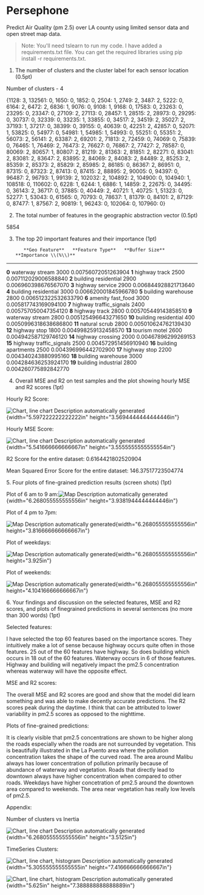 # Persephone
Predict Air Quality (pm 2.5) over LA county using limited sensor data and open street map data.

> Note: You'll need tslearn to run my code. I have added a
> requirements.txt file. You can get the required libraries using pip
> install -r requirements.txt.

1.  The number of clusters and the cluster label for each sensor
    location (0.5pt)

Number of clusters - 4

{1128: 3, 132561: 0, 1650: 0, 1852: 0, 2504: 1, 2749: 2, 3487: 2, 5222:
0, 6164: 2, 6472: 2, 6836: 1, 9076: 0, 9108: 1, 9168: 0, 17583: 0,
23263: 0, 23295: 0, 23347: 0, 27109: 2, 27113: 0, 28457: 1, 28515: 2,
28973: 0, 29295: 0, 30737: 0, 32339: 0, 33235: 1, 33855: 0, 34517: 2,
34519: 2, 35027: 2, 37193: 1, 37217: 0, 38399: 0, 39155: 0, 40639: 0,
42251: 2, 42857: 0, 52071: 1, 53825: 0, 54977: 0, 54981: 1, 54985: 1,
54993: 0, 55251: 0, 55351: 2, 56073: 2, 56141: 2, 63387: 2, 69201: 2,
71813: 2, 72459: 0, 74069: 0, 75839: 0, 76465: 1, 76469: 2, 76473: 2,
76627: 0, 76867: 2, 77427: 2, 78587: 0, 80069: 2, 80657: 1, 80807: 2,
81219: 2, 81363: 2, 81851: 2, 82271: 0, 83041: 2, 83081: 2, 83647: 2,
83895: 2, 84069: 2, 84083: 2, 84489: 2, 85253: 2, 85359: 2, 85373: 2,
85829: 2, 85985: 2, 86185: 0, 86367: 2, 86951: 0, 87315: 0, 87323: 2,
87413: 0, 87415: 2, 88895: 2, 90005: 0, 94397: 0, 96487: 2, 96793: 1,
99139: 2, 102032: 2, 104892: 2, 104900: 0, 104940: 1, 108518: 0, 110602:
0, 6228: 1, 6244: 1, 6886: 1, 14859: 2, 22675: 0, 34495: 0, 36143: 2,
36717: 0, 37885: 0, 40449: 2, 40721: 1, 40725: 1, 51323: 0, 52277: 1,
53043: 0, 61565: 0, 70793: 0, 78637: 1, 81379: 0, 84101: 2, 87129: 0,
87477: 1, 87567: 2, 90819: 1, 96243: 0, 102064: 0, 107960: 0}

2.  The total number of features in the geographic abstraction vector
    (0.5pt)

5854

3.  The top 20 important features and their importance (1pt)

           **Geo Feature**   **Feature Type**   **Buffer Size**   **Importance \\(%\\)**
  -------- ----------------- ------------------ ----------------- ------------------------
  **0**    waterway          stream             3000              0.00756072051263904
  **1**    highway           track              2500              0.007112029006588840
  **2**    building          residential        2900              0.006960398676567070
  **3**    highway           service            2900              0.006844928821713640
  **4**    building          residential        3000              0.006620001845966780
  **5**    building          warehouse          2800              0.006512322532633790
  **6**    amenity           fast_food          3000              0.005817743169094100
  **7**    highway           traffic_signals    2400              0.005757050047354120
  **8**    highway           track              2800              0.005705449143858510
  **9**    waterway          stream             2800              0.005125496643271650
  **10**   building          residential        400               0.0050996318638686800
  **11**   natural           scrub              2800              0.005010624762139430
  **12**   highway           stop               1800              0.004998259132458570
  **13**   tourism           motel              2600              0.004942587129746120
  **14**   highway           crossing           2000              0.00467896299269153
  **15**   highway           traffic_signals    2500              0.004572951456910940
  **16**   building          apartments         2500              0.004396996442702900
  **17**   highway           stop               2200              0.004340243880995160
  **18**   building          warehouse          3000              0.004284636253924170
  **19**   building          industrial         2800              0.004260775892842770

4.  Overall MSE and R2 on test samples and the plot showing hourly MSE
    and R2 scores (1pt)

Hourly R2 Score:

![Chart, line chart Description automatically
generated](media/image1.png){width="5.597222222222222in"
height="3.5694444444444446in"}

Hourly MSE Score:

![Chart, line chart Description automatically
generated](media/image2.png){width="5.541666666666667in"
height="3.5555555555555554in"}

R2 Score for the entire dataset: 0.6164421802520904

Mean Squared Error Score for the entire dataset: 146.37517723504774

5\. Four plots of fine-grained prediction results (screen shots) (1pt)

Plot of 6 am to 9 am:![Map Description automatically
generated](media/image3.png){width="6.268055555555556in"
height="3.9381944444444446in"}

Plot of 4 pm to 7pm:

![Map Description automatically
generated](media/image4.png){width="6.268055555555556in"
height="3.816666666666667in"}

Plot of weekdays:

![Map Description automatically
generated](media/image5.png){width="6.268055555555556in"
height="3.925in"}

Plot of weekends:

![Map Description automatically
generated](media/image6.png){width="6.268055555555556in"
height="4.104166666666667in"}

6\. Your findings and discussion on the selected features, MSE and R2
scores, and plots of finegrained predictions in several sentences (no
more than 300 words) (1pt)

Selected features:

I have selected the top 60 features based on the importance scores. They
intuitively make a lot of sense because highway occurs quite often in
those features. 25 out of the 60 features have highway. So does building
which occurs in 18 out of the 60 features. Waterway occurs in 6 of those
features. Highway and building will negatively impact the pm2.5
concentration whereas waterway will have the opposite effect.

MSE and R2 scores:

The overall MSE and R2 scores are good and show that the model did learn
something and was able to make decently accurate predictions. The R2
scores peak during the daytime. I think that can be attributed to lower
variability in pm2.5 scores as opposed to the nighttime.

Plots of fine-grained predictions:

It is clearly visible that pm2.5 concentrations are shown to be higher
along the roads especially when the roads are not surrounded by
vegetation. This is beautifully illustrated in the La Puento area where
the pollution concentration takes the shape of the curved road. The area
around Malibu always has lower concentration of pollution primarily
because of abundance of waterway and vegetation. Roads that directly
lead to downtown always have higher concentration when compared to other
roads. Weekdays have higher concetration of pm2.5 around the downtown
area compared to weekends. The area near vegetation has really low
levels of pm2.5.

Appendix:

Number of clusters vs Inertia

![Chart, line chart Description automatically
generated](media/image7.png){width="6.268055555555556in"
height="3.5125in"}

TimeSeries Clusters:

![Chart, line chart, histogram Description automatically
generated](media/image8.png){width="5.305555555555555in"
height="7.416666666666667in"}

![Chart, line chart, histogram Description automatically
generated](media/image9.png){width="5.625in"
height="7.388888888888889in"}
